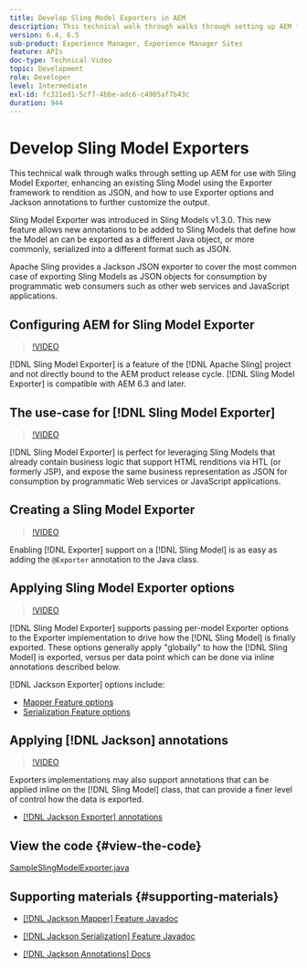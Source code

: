 ```yaml
---
title: Develop Sling Model Exporters in AEM
description: This technical walk through walks through setting up AEM for use with Sling Model Exporter, enhancing an existing Sling Model using the Exporter framework to rendition as JSON, and how to use Exporter options and Jackson annotations to further customize the output.
version: 6.4, 6.5
sub-product: Experience Manager, Experience Manager Sites
feature: APIs
doc-type: Technical Video
topic: Development
role: Developer
level: Intermediate
exl-id: fc321ed1-5cf7-4bbe-adc6-c4905af7b43c
duration: 944
---
```

# Develop Sling Model Exporters

This technical walk through walks through setting up AEM for use with Sling Model Exporter, enhancing an existing Sling Model using the Exporter framework to rendition as JSON, and how to use Exporter options and Jackson annotations to further customize the output.

Sling Model Exporter was introduced in Sling Models v1.3.0. This new feature allows new annotations to be added to Sling Models that define how the Model an can be exported as a different Java object, or more commonly, serialized into a different format such as JSON.

Apache Sling provides a Jackson JSON exporter to cover the most common case of exporting Sling Models as JSON objects for consumption by programmatic web consumers such as other web services and JavaScript applications.

## Configuring AEM for Sling Model Exporter

>[!VIDEO](https://video.tv.adobe.com/v/16862?quality=12&learn=on)

[!DNL Sling Model Exporter] is a feature of the [!DNL Apache Sling] project and not directly bound to the AEM product release cycle. [!DNL Sling Model Exporter] is compatible with AEM 6.3 and later.

## The use-case for [!DNL Sling Model Exporter]

>[!VIDEO](https://video.tv.adobe.com/v/16863?quality=12&learn=on)

[!DNL Sling Model Exporter] is perfect for leveraging Sling Models that already contain business logic that support HTML renditions via HTL (or formerly JSP), and expose the same business representation as JSON for consumption by programmatic Web services or JavaScript applications.

## Creating a Sling Model Exporter

>[!VIDEO](https://video.tv.adobe.com/v/16864?quality=12&learn=on)

Enabling [!DNL Exporter] support on a [!DNL Sling Model] is as easy as adding the `@Exporter` annotation to the Java class.

## Applying Sling Model Exporter options

>[!VIDEO](https://video.tv.adobe.com/v/16865?quality=12&learn=on)

[!DNL Sling Model Exporter] supports passing per-model Exporter options to the Exporter implementation to drive how the [!DNL Sling Model] is finally exported. These options generally apply "globally" to how the [!DNL Sling Model] is exported, versus per data point which can be done via inline annotations described below.

[!DNL Jackson Exporter] options include:

* [Mapper Feature options](https://static.javadoc.io/com.fasterxml.jackson.core/jackson-databind/2.8.5/com/fasterxml/jackson/databind/MapperFeature.html)
* [Serialization Feature options](https://static.javadoc.io/com.fasterxml.jackson.core/jackson-databind/2.8.5/com/fasterxml/jackson/databind/SerializationFeature.html)

## Applying [!DNL Jackson] annotations

>[!VIDEO](https://video.tv.adobe.com/v/16866?quality=12&learn=on)

Exporters implementations may also support annotations that can be applied inline on the [!DNL Sling Model] class, that can provide a finer level of control how the data is exported.

* [[!DNL Jackson Exporter] annotations](https://github.com/FasterXML/jackson-annotations/wiki/Jackson-Annotations)

## View the code {#view-the-code}

[SampleSlingModelExporter.java](https://github.com/Adobe-Consulting-Services/acs-aem-samples/blob/master/core/src/main/java/com/adobe/acs/samples/models/SampleSlingModelExporter.java) 

## Supporting materials {#supporting-materials}

* [[!DNL Jackson Mapper] Feature Javadoc](https://static.javadoc.io/com.fasterxml.jackson.core/jackson-databind/2.8.5/com/fasterxml/jackson/databind/MapperFeature.html)
* [[!DNL Jackson Serialization] Feature Javadoc](https://static.javadoc.io/com.fasterxml.jackson.core/jackson-databind/2.8.5/com/fasterxml/jackson/databind/SerializationFeature.html)  

* [[!DNL Jackson Annotations] Docs](https://github.com/FasterXML/jackson-annotations/wiki/Jackson-Annotations)
